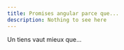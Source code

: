 ```yaml
---
title: Promises angular parce que...
description: Nothing to see here
---
```


Un tiens vaut mieux que...
